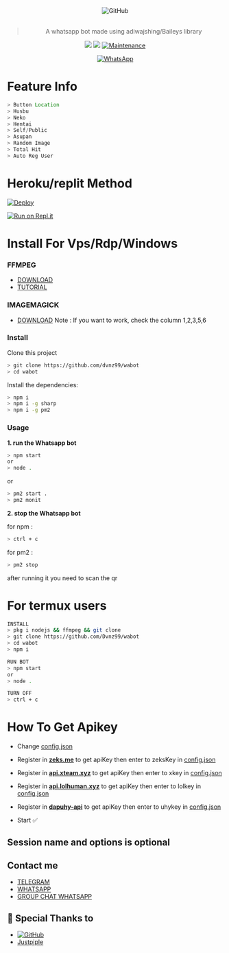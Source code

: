 <div align="center">
<img alt="GitHub" src="https://img.shields.io/badge/WHATSAPP%20BOT-25D32?style=for-the-badge&logoColor=darkgreen"/>
<br><br>
  
> A whatsapp bot made using adiwajshing/Baileys library
 <p>
  <img src ="https://img.shields.io/badge/npm-v7.20.3-green.svg" />
  <img src="https://img.shields.io/badge/node-%3E=16.6.1-darkgreen.svg" />
   <a href="https://github.com/justpiple/whatsapp-bot/commit-activity" target="_blank">
    <img alt="Maintenance" src="https://img.shields.io/badge/Maintained%3F-yes-green.svg" />
  </a>
</p>
<a href="https://wa.me/message/IZ5ZIVGIQL2NJ1"><img alt="WhatsApp" src="https://img.shields.io/badge/WhatsApp-25D366?style=for-the-badge&logo=whatsapp&logoColor=white"/></a>
 
</div>

# Feature Info
```js
> Button Location
> Husbu
> Neko
> Hentai
> Self/Public
> Asupan
> Random Image
> Total Hit
> Auto Reg User
```

# Heroku/replit Method
[![Deploy](https://www.herokucdn.com/deploy/button.svg)](https://heroku.com/deploy?template=https://github.com/dvnz99/wabot/)

[![Run on Repl.it](https://repl.it/badge/github/dvnz99/wabot)](https://repl.it/github/Dvnz99/wabot)


# Install For Vps/Rdp/Windows

### FFMPEG
- [DOWNLOAD](https://ffmpeg.org/)
- [TUTORIAL](https://youtu.be/04Gf6TEnmjk)

### IMAGEMAGICK
- [DOWNLOAD](https://imagemagick.org/script/download.php)
Note : If you want to work, check the column 1,2,3,5,6

### Install
Clone this project

```bash
> git clone https://github.com/dvnz99/wabot
> cd wabot
```

Install the dependencies:

```bash
> npm i
> npm i -g sharp
> npm i -g pm2
```

### Usage
**1. run the Whatsapp bot**

```bash
> npm start
or 
> node .
```
or
```bash
> pm2 start .
> pm2 monit
```
**2. stop the Whatsapp bot**

for npm :
```bash
> ctrl + c
```
for pm2 :
```bash
> pm2 stop
```

after running it you need to scan the qr

# For termux users
```sh
INSTALL
> pkg i nodejs && ffmpeg && git clone
> git clone https://github.com/Dvnz99/wabot
> cd wabot
> npm i

RUN BOT
> npm start
or
> node .

TURN OFF
> ctrl + c
```

# How To Get Apikey
* Change [config.json](https://github.com/Dvnz99/wabot/blob/master/config.json)

* Register in <b>[zeks.me](https://zeks.me)</b> to get apiKey then enter to zeksKey in [config.json](https://github.com/Dvnz99/wabot/blob/master/config.json)

* Register in <b>[api.xteam.xyz](https://api.xteam.xyz)</b> to get apiKey then enter to xkey in [config.json](https://github.com/Dvnz99/wabot/blob/master/config.json)

* Register in <b>[api.lolhuman.xyz](https://api.lolhuman.xyz)</b> to get apiKey then enter to lolkey in [config.json](https://github.com/Dvnz99/wabot/blob/master/config.json)

* Register in <b>[dapuhy-api](https://dapuhy-api.herokuapp.com)</b> to get apiKey then enter to uhykey in [config.json](https://github.com/Dvnz99/wabot/blob/master/config.json)

* Start ✅
## Session name and options is optional
## Contact me

- [TELEGRAM](https://t.me/justpiple)
- [WHATSAPP](https://wa.me/message/IZ5ZIVGIQL2NJ1)
- [GROUP CHAT WHATSAPP](https://chat.whatsapp.com/EV2o7Y4C2XNDT5AAQPZjqt)


## 🙏 Special Thanks to
* <a href="https://github.com/adiwajshing/Baileys"><img alt="GitHub" src="https://img.shields.io/badge/@adiwajshing/Baileys%20-%23121011.svg?style=flat-square&logo=npm&color=white"/></a>
* [Justpiple](https://github.com/justpiple/whatsapp-bot)
